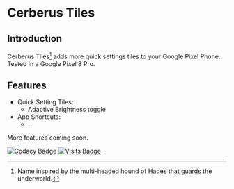 # Cerberus Tiles
## Introduction
Cerberus Tiles[^1] adds more quick settings tiles to your Google Pixel Phone.
Tested in a Google Pixel 8 Pro.

## Features
- Quick Setting Tiles:
  - Adaptive Brightness toggle
- App Shortcuts:
  - ...

More features coming soon.


[![Codacy Badge](https://api.codacy.com/project/badge/Grade/fbf60eb518ad4886ba5cccf1ec354c96)](https://app.codacy.com/gh/bl4ckswordsman/CerberusTiles?utm_source=github.com&utm_medium=referral&utm_content=bl4ckswordsman/CerberusTiles&utm_campaign=Badge_Grade)
[![Visits Badge](https://badges.pufler.dev/visits/bl4ckswordsman/CerberusTiles/)](https://github.com/bl4ckswordsman/CerberusTiles/)
[^1]: Name inspired by the multi-headed hound of Hades that guards the underworld.
